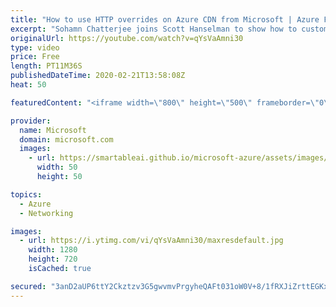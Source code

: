 ```yaml
---
title: "How to use HTTP overrides on Azure CDN from Microsoft | Azure Friday"
excerpt: "Sohamn Chatterjee joins Scott Hanselman to show how to customize HTTP requests including header override, URL redirects/rewrites, and change caching policies using the rules engine for Azure CDN from Microsoft. You can add combinations of match conditions and actions per rule to do complex HTTP overrides"
originalUrl: https://youtube.com/watch?v=qYsVaAmni30
type: video
price: Free
length: PT11M36S
publishedDateTime: 2020-02-21T13:58:08Z
heat: 50

featuredContent: "<iframe width=\"800\" height=\"500\" frameborder=\"0\" src=\"https://www.youtube.com/embed/qYsVaAmni30\" allow=\"accelerometer; autoplay; encrypted-media; gyroscope; picture-in-picture\" allowfullscreen></iframe>"

provider:
  name: Microsoft
  domain: microsoft.com
  images:
    - url: https://smartableai.github.io/microsoft-azure/assets/images/organizations/microsoft.com-50x50.jpg
      width: 50
      height: 50

topics:
  - Azure
  - Networking

images:
  - url: https://i.ytimg.com/vi/qYsVaAmni30/maxresdefault.jpg
    width: 1280
    height: 720
    isCached: true

secured: "3anD2aUP6ttY2Ckztzv3G5gwvmvPrgyheQAFt031oW0V+8/1fRXJiZrttEGKxHQ6pQAtHfqbwgI6cimbwFZT0M9OTBoc+k0PrTxh7MEFAsbUag29GS4bXGS+7M1QSCLt8ZkOn1+G9MRWILE05NajfgcKVe0aooq4iPThOOV3csAQM5upWoEYCRXQ3RMzpHh/vZc3qJxptvoj1/1jcuNmO1xxjvzssRHimwWg3TWJOJyoAdV2Rvn02tqze0X8HdIg5yb5aHH4TPZdHu3U0rVlaOGmAeW9sAfVmgKzIworryaSf+2rwMJNMqLwjwiw+RAU/0DzNBZz0gSJABe+wdGVd798cbszccZzqvJgIsQDZ2EJ6czsNp2GDB/eLGSBTn2y4fYTqfSqs3c0jLZyyJVe8jbxArGzYzbeYPNaUr72YY4=;9Px3t860zMeQjSmEDHyDOA=="
---
```


